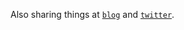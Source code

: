 Also sharing things at [`blog`](https://alelouis.eu/) and [`twitter`](https://twitter.com/_alelouis).  
